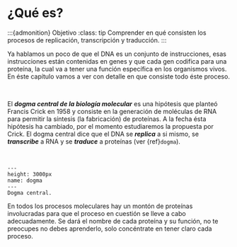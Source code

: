 # ¿Qué es?

:::{admonition} Objetivo
:class: tip
Comprender en qué consisten los procesos de replicación, transcripción y traducción.
:::

Ya hablamos un poco de que el DNA es un conjunto de instrucciones, esas instrucciones están contenidas en genes y que cada gen codifica para una proteína, la cual va a tener una función específica en los organismos vivos. En éste capítulo vamos a ver con detalle en que consiste todo éste proceso.

<br>

El ***dogma central de la biología molecular*** es una hipótesis que planteó Francis Crick en 1958 y consiste en la generación de moléculas de RNA para permitir la síntesis (la fabricación) de proteínas. A la fecha ésta hipótesis ha cambiado, por el momento estudiaremos la propuesta por Crick. El dogma central dice que el DNA se ***replica*** a si mismo, se ***transcribe*** a RNA  y se ***traduce*** a proteínas (ver {ref}`dogma`).

<br>

```{figure} ../images/dogma.png
---
height: 3000px
name: dogma
---
Dogma central.
```

En todos los procesos moleculares hay un montón de proteínas involucradas para que el proceso en cuestión se lleve a cabo adecuadamente. Se dará el nombre de cada proteína y su función, no te preocupes no debes aprenderlo, solo concéntrate en tener claro cada proceso.
